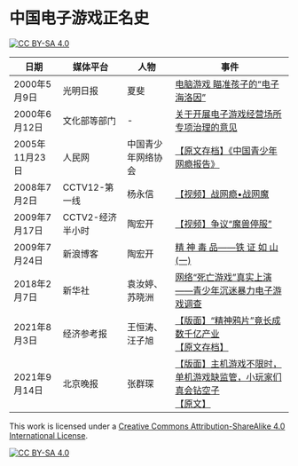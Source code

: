 # 中国电子游戏正名史

[![CC BY-SA 4.0][cc-by-sa-shield]][cc-by-sa]

日期 | 媒体平台 | 人物 | 事件
------------ | ------------- | ------------- | -------------
2000年5月9日 | 光明日报 | 夏斐 | [电脑游戏 瞄准孩子的“电子海洛因”](https://www.gmw.cn/01gmrb/2000-05/09/GB/05%5E18415%5E0%5EGMA2-013.htm)
2000年6月12日 | 文化部等部门 | - | [关于开展电子游戏经营场所专项治理的意见](http://www.gov.cn/gongbao/content/2000/content_60240.htm)
2005年11月23日 | 人民网 | 中国青少年网络协会 | [【原文存档】《中国青少年网瘾报告》](https://web.archive.org/web/20120606041032/http://theory.people.com.cn/GB/49157/49166/3882411.html)
2008年7月2日 | CCTV12-第一线 | 杨永信 | [【视频】战网瘾•战网魔](https://www.bilibili.com/video/BV1Xs41167Kv/)
2009年7月17日 | CCTV2-经济半小时 | 陶宏开 | [【视频】争议“魔兽停服”](https://cdnsrc.v.cctv.com/flash/media/jingjibanxiaoshi/2009/07/jingjibanxiaoshi_h264418000nero_aac32_20090717_1247842795195-5.mp4)
2009年7月24日 | 新浪博客 | 陶宏开 | [ 精 神 毒 品——铁 证 如 山(一)](http://blog.sina.com.cn/s/blog_4b0c914f0100e4jd.html)
2018年2月7日 | 新华社 | 袁汝婷、苏晓洲 | [网络“死亡游戏”真实上演——青少年沉迷暴力电子游戏调查](http://www.xinhuanet.com/2018-02/07/c_1122383515.htm)
2021年8月3日 | 经济参考报 | 王恒涛、汪子旭 | [【版面】“精神鸦片”竟长成数千亿产业](http://dz.jjckb.cn/www/pages/webpage2009/html/2021-08/03/node_5.htm)<br/>[【原文存档】](https://web.archive.org/web/20210803015523/http://www.jjckb.cn/2021-08/03/c_1310104012.htm)
2021年9月14日 | 北京晚报 | 张群琛 | [【版面】主机游戏不限时，单机游戏缺监管，小玩家们真会钻空子](https://bjrbdzb.bjd.com.cn/bjwb/mobile/2021/20210914/20210914_m.html#page20)<br/>[【原文】](https://bjrbdzb.bjd.com.cn/bjwb/mobile/2021/20210914/20210914_022/content_20210914_022_1.htm#page20?digital:newspaperBjwb:AP6140418fe4b0637be8d290dc)

This work is licensed under a
[Creative Commons Attribution-ShareAlike 4.0 International License][cc-by-sa].

[![CC BY-SA 4.0][cc-by-sa-image]][cc-by-sa]

[cc-by-sa]: http://creativecommons.org/licenses/by-sa/4.0/
[cc-by-sa-image]: https://licensebuttons.net/l/by-sa/4.0/88x31.png
[cc-by-sa-shield]: https://img.shields.io/badge/License-CC%20BY--SA%204.0-lightgrey.svg
